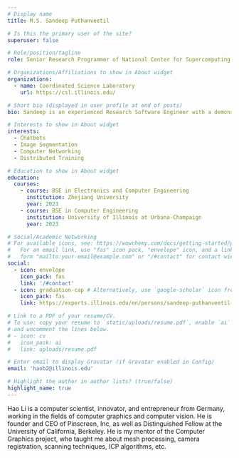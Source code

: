 ```yaml
---
# Display name
title: M.S. Sandeep Puthanveetil

# Is this the primary user of the site?
superuser: false

# Role/position/tagline
role: Senior Research Programmer of National Center for Supercomputing Applications

# Organizations/Affiliations to show in About widget
organizations:
  - name: Coordinated Science Laboratory
    url: https://csl.illinois.edu/

# Short bio (displayed in user profile at end of posts)
bio: Sandeep is an experienced Research Software Engineer with a demonstrated history of working in multiple research areas. Skilled in Computer Vision and Image Analysis. Strong engineering professional with a Master of Science in Computer Science and Engineering from the University at Buffalo. He helped me with a networking bug in FastAPI when I was doing the Professor Medo Project. He provided me an insight of the asynchronization issues, that the server frameworks are already well-built and we'd better expect bugs showing in other places.

# Interests to show in About widget
interests:
  - Chatbots
  - Image Segmentation
  - Computer Networking
  - Distributed Training

# Education to show in About widget
education:
  courses:
    - course: BSE in Electronics and Computer Engineering
      institution: Zhejiang University
      year: 2023
    - course: BSE in Computer Engineering
      institution: University of Illinois at Urbana-Champaign
      year: 2023

# Social/Academic Networking
# For available icons, see: https://wowchemy.com/docs/getting-started/page-builder/#icons
#   For an email link, use "fas" icon pack, "envelope" icon, and a link in the
#   form "mailto:your-email@example.com" or "/#contact" for contact widget.
social:
  - icon: envelope
    icon_pack: fas
    link: '/#contact'
  - icon: graduation-cap # Alternatively, use `google-scholar` icon from `ai` icon pack
    icon_pack: fas
    link: https://experts.illinois.edu/en/persons/sandeep-puthanveetil-satheesan

# Link to a PDF of your resume/CV.
# To use: copy your resume to `static/uploads/resume.pdf`, enable `ai` icons in `params.toml`,
# and uncomment the lines below.
# - icon: cv
#   icon_pack: ai
#   link: uploads/resume.pdf

# Enter email to display Gravatar (if Gravatar enabled in Config)
email: 'haob2@illinois.edu'

# Highlight the author in author lists? (true/false)
highlight_name: true
---
```


Hao Li is a computer scientist, innovator, and entrepreneur from Germany, working in the fields of computer graphics and computer vision. He is founder and CEO of Pinscreen, Inc, as well as Distinguished Fellow at the University of California, Berkeley. He is my mentor of the Computer Graphics project, who taught me about mesh processing, camera registration, scanning techniques, ICP algorithms, etc. 

<!-- {{< icon name="download" pack="fas" >}} Download my {{< staticref "uploads/demo_resume.pdf" "newtab" >}}resumé{{< /staticref >}}. -->
